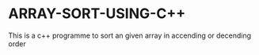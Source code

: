 # ARRAY-SORT-USING-C++
This is a c++ programme to sort an given array in accending or decending order
